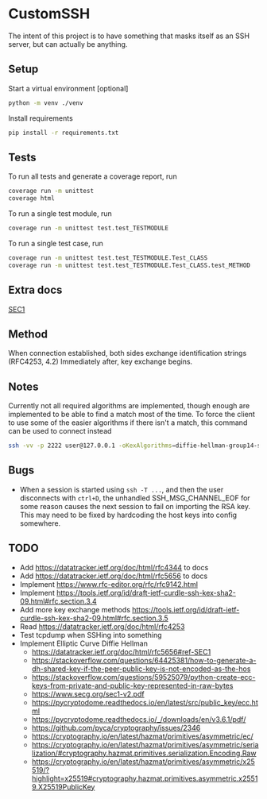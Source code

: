 # CustomSSH
The intent of this project is to have something that masks itself as an SSH server, but can actually be anything.


## Setup
Start a virtual environment [optional]
```sh
python -m venv ./venv
```

Install requirements
```sh
pip install -r requirements.txt
```


## Tests
To run all tests and generate a coverage report, run
```sh
coverage run -m unittest
coverage html
```

To run a single test module, run
```sh
coverage run -m unittest test.test_TESTMODULE
```

To run a single test case, run
```sh
coverage run -m unittest test.test_TESTMODULE.Test_CLASS
coverage run -m unittest test.test_TESTMODULE.Test_CLASS.test_METHOD
```



## Extra docs
[SEC1](https://www.secg.org/sec1-v2.pdf)


## Method
When connection established, both sides exchange identification strings (RFC4253, 4.2)
Immediately after, key exchange begins.


## Notes
Currently not all required algorithms are implemented, though enough are implemented to be able to find a match most of the time. To force the client to use some of the easier algorithms if there isn't a match, this command can be used to connect instead
```sh
ssh -vv -p 2222 user@127.0.0.1 -oKexAlgorithms=diffie-hellman-group14-sha1 -oCiphers=aes128-cbc
```



## Bugs
- When a session is started using `ssh -T ...`, and then the user disconnects with `ctrl+D`, the unhandled SSH_MSG_CHANNEL_EOF for some reason causes the next session to fail on importing the RSA key. This may need to be fixed by hardcoding the host keys into config somewhere.


## TODO
- Add https://datatracker.ietf.org/doc/html/rfc4344 to docs
- Add https://datatracker.ietf.org/doc/html/rfc5656 to docs
- Implement https://www.rfc-editor.org/rfc/rfc9142.html
- Implement https://tools.ietf.org/id/draft-ietf-curdle-ssh-kex-sha2-09.html#rfc.section.3.4
- Add more key exchange methods https://tools.ietf.org/id/draft-ietf-curdle-ssh-kex-sha2-09.html#rfc.section.3.5
- Read https://datatracker.ietf.org/doc/html/rfc4253
- Test tcpdump when SSHing into something
- Implement Elliptic Curve Diffie Hellman
	- https://datatracker.ietf.org/doc/html/rfc5656#ref-SEC1
	- https://stackoverflow.com/questions/64425381/how-to-generate-a-dh-shared-key-if-the-peer-public-key-is-not-encoded-as-the-hos
	- https://stackoverflow.com/questions/59525079/python-create-ecc-keys-from-private-and-public-key-represented-in-raw-bytes
	- https://www.secg.org/sec1-v2.pdf
	- https://pycryptodome.readthedocs.io/en/latest/src/public_key/ecc.html
	- https://pycryptodome.readthedocs.io/_/downloads/en/v3.6.1/pdf/
	- https://github.com/pyca/cryptography/issues/2346
	- https://cryptography.io/en/latest/hazmat/primitives/asymmetric/ec/
	- https://cryptography.io/en/latest/hazmat/primitives/asymmetric/serialization/#cryptography.hazmat.primitives.serialization.Encoding.Raw
	- https://cryptography.io/en/latest/hazmat/primitives/asymmetric/x25519/?highlight=x25519#cryptography.hazmat.primitives.asymmetric.x25519.X25519PublicKey
